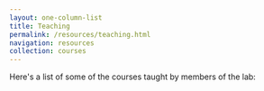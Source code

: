 ```yaml
---
layout: one-column-list
title: Teaching
permalink: /resources/teaching.html
navigation: resources
collection: courses
---
```


Here's a list of some of the courses taught by members of the lab: